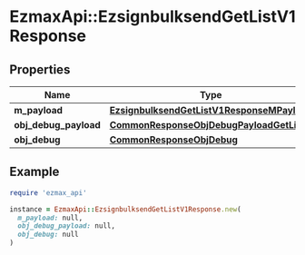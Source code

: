 # EzmaxApi::EzsignbulksendGetListV1Response

## Properties

| Name | Type | Description | Notes |
| ---- | ---- | ----------- | ----- |
| **m_payload** | [**EzsignbulksendGetListV1ResponseMPayload**](EzsignbulksendGetListV1ResponseMPayload.md) |  |  |
| **obj_debug_payload** | [**CommonResponseObjDebugPayloadGetList**](CommonResponseObjDebugPayloadGetList.md) |  | [optional] |
| **obj_debug** | [**CommonResponseObjDebug**](CommonResponseObjDebug.md) |  | [optional] |

## Example

```ruby
require 'ezmax_api'

instance = EzmaxApi::EzsignbulksendGetListV1Response.new(
  m_payload: null,
  obj_debug_payload: null,
  obj_debug: null
)
```

